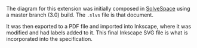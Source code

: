 <!--
Copyright (c) 2017-2021, The Khronos Group Inc.

SPDX-License-Identifier: CC-BY-4.0
-->

The diagram for this extension was initially composed in
[SolveSpace](http://solvespace.com) using a master branch (3.0) build.
The `.slvs` file is that document.

It was then exported to a PDF file and imported into Inkscape,
where it was modified and had labels added to it.
This final Inkscape SVG file is what is incorporated into the specification.
